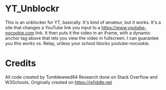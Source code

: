 # YT_Unblockr
This is an unblocker for YT, basically.
It's kind of amateur, but it works.
It's a site that changes a YouTube link you input to a https://www.youtube-nocookie.com link.
It then puts it the video in an iframe, with a dynamic anchor tag above that lets you view the video in fullscreen.
I can guarantee you this works vs. Relay, unless your school blocks youtube-nocookie.

# Credits
All code created by Tumbleweed64
Research done on Stack Overflow and W3Schools.
Originally created on https://jsfiddle.net
